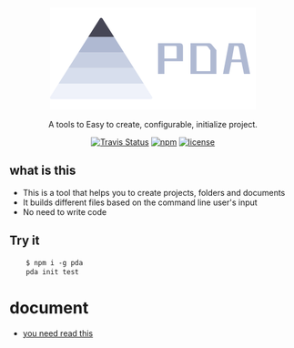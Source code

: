 <p align="center">
  <a href="https://docsify.js.org">
    <img alt="docsify" src="./docs/img/logo.svg">
  </a>
</p>
<p align="center">
  A tools to Easy to create, configurable, initialize project.
</p>
<p align="center">
  <a href="https://travis-ci.org/channg/pda"><img alt="Travis Status" src="https://img.shields.io/travis/QingWei-Li/docsify/master.svg?style=flat-square"></a>
  <a href="https://www.npmjs.com/package/pda"><img alt="npm" src="https://img.shields.io/npm/v/pda.svg?style=flat-square"></a>
  <a href="https://github.com/channg/pda/blob/master/LICENSE"><img alt="license" src="https://img.shields.io/cocoapods/l/AFNetworking.svg"></a>
</p>

## what is this

- This is a tool that helps you to create projects, folders and documents
- It builds different files based on the command line user's input
- No need to write code

## Try it
```
    $ npm i -g pda
    pda init test
```

# document
- <a href="https://channg.github.io/pda">you need read this </a>